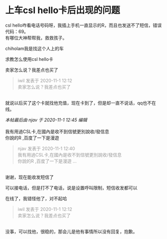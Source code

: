 # 上车csl hello卡后出现的问题


csl hello咋看电话号码呀，我插上手机一直显示的R，而且也发送不了短信，错误代码：69。<br />
有哪位大神帮帮我，救救孩子。

chiholam我是找这个人上的车

求教怎么使用csl hello卡

卖家怎么说？我差点也买了

<div class="quote"><blockquote><font color="#999999">iwil 发表于 2020-11-1 12:12</font><br />
<font color="#999999">卖家怎么说？我差点也买了</font></blockquote></div><br />
就说以后买了这个卡就找他充值，现在卡到了，但是却一直不说话，qq也不在线。

<i class="pstatus"> 本帖最后由 njav 于 2020-11-1 12:45 编辑 </i><br />
<br />
我有用過CSL卡,在國內是收不到信號更別說收/發信息<br />
你說的R ,百度了一下是漫遊

<div class="quote"><blockquote><font color="#999999">njav 发表于 2020-11-1 12:40</font><br />
<font color="#999999">我有用過CSL卡,在國內是收不到信號更別說收/發信息<br />
你說的R ,百度了一下是漫遊 ...</font></blockquote></div><br />
谢谢，现在能收发短信了

可以接电话，但是打不了电话，说是设置呼叫限制，短信收发都可以

在线了，我错怪他了，对不起哈

<div class="quote"><blockquote><font color="#999999">iwil 发表于 2020-11-1 12:12</font><br />
<font color="#999999">卖家怎么说？我差点也买了</font></blockquote></div><br />
没事，可以找他，很稳的，那会儿是他有事情所以没有回复，抱歉。
